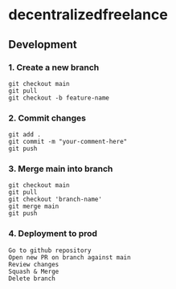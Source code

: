 # decentralizedfreelance

## Development

### 1. Create a new branch

```
git checkout main
git pull
git checkout -b feature-name
```

### 2. Commit changes

```
git add .
git commit -m "your-comment-here"
git push
```

### 3. Merge main into branch

```
git checkout main
git pull
git checkout 'branch-name'
git merge main
git push
```

### 4. Deployment to prod

```
Go to github repository
Open new PR on branch against main
Review changes
Squash & Merge
Delete branch
```
